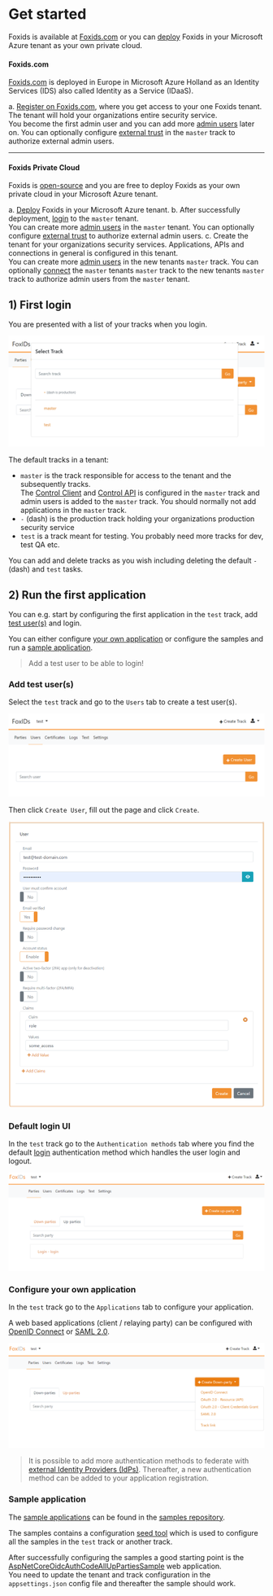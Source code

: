 # Get started
Foxids is available at [Foxids.com](https://foxids.com) or you can [deploy](deployment.md) Foxids in your Microsoft Azure tenant as your own private cloud.

#### Foxids.com 
[Foxids.com](https://foxids.com) is deployed in Europe in Microsoft Azure Holland as an Identity Services (IDS) also called Identity as a Service (IDaaS).

a. [Register on Foxids.com](https://foxids.com/action/createtenant), where you get access to your one Foxids tenant. The tenant will hold your organizations entire security service.  
You become the first admin user and you can add more [admin users](control.md#create-administrator-users) later on. You can optionally configure [external trust](howto-connect.md#auth-met---how-to-connect-identity-provider-idp) in the `master` track to authorize external admin users.

---

#### Foxids Private Cloud
Foxids is [open-source](index.md#free-and-open-source) and you are free to deploy Foxids as your own private cloud in your Microsoft Azure tenant.

a. [Deploy](deployment.md) Foxids in your Microsoft Azure tenant.
b. After successfully deployment, [login](deployment.md#first-login-and-admin-users) to the `master` tenant.  
You can create more [admin users](control.md#create-administrator-users) in the `master` tenant. You can optionally configure [external trust](howto-connect.md#auth-met---how-to-connect-identity-provider-idp) to authorize external admin users.
c. Create the tenant for your organizations security services. Applications, APIs and connections in general is configured in this tenant.  
You can create more [admin users](control.md#create-administrator-users) in the new tenants `master` track. 
You can optionally [connect](howto-oidc-foxids.md) the `master` tenants `master` track to the new tenants `master` track to authorize admin users from the `master` tenant.


## 1) First login
You are presented with a list of your tracks when you login.

![Foxids first login](images/get-started-first-access.png)

The default tracks in a tenant:

- `master` is the track responsible for access to the tenant and the subsequently tracks.  
The [Control Client](control.md#foxids-control-client) and [Control API](control.md#foxids-control-api) is configured in the `master` track and admin users is added to the `master` track. 
You should normally not add applications in the `master` track.
- `-` (dash) is the production track holding your organizations production security service
- `test` is a track meant for testing. You probably need more tracks for dev, test QA etc.

You can add and delete tracks as you wish including deleting the default `-` (dash) and `test` tasks.

## 2) Run the first application
You can e.g. start by configuring the first application in the `test` track, add [test user(s)](get-started.md#add-test-users) and login.

You can either configure [your own application](get-started.md#configure-your-own-application) or configure the samples and run a [sample application](get-started.md#sample-application).

> Add a test user to be able to login!

### Add test user(s)
Select the `test` track and go to the `Users` tab to create a test user(s).

![Test user](images/get-started-test-user.png)

Then click `Create User`, fill out the page and click `Create`.

![Create test user](images/get-started-test-user-new.png)

### Default login UI
In the `test` track go to the `Authentication methods` tab where you find the default [login](login.md) authentication method which handles the user login and logout.

![Login authentication method](images/get-started-login.png)


### Configure your own application 
In the `test` track go to the `Applications` tab to configure your application. 

A web based applications (client / relaying party) can be configured with [OpenID Connect](app-reg-oidc.md) or [SAML 2.0](app-reg-saml-2.0.md).

![Application registration](images/get-started-app.png)

> It is possible to add more authentication methods to federate with [external Identity Providers (IdPs)](howto-connect.md#auth-met---how-to-connect-identity-provider-idp). Thereafter, a new authentication method can be added to your application registration.


### Sample application
The [sample applications](samples.md) can be found in the [samples repository](https://github.com/ITfoxtec/Foxids.Samples).

The samples contains a configuration [seed tool](samples.md#configure-the-sample-seed-tool) which is used to configure all the samples in the `test` track or another track.

After successfully configuring the samples a good starting point is the [AspNetCoreOidcAuthCodeAllUpPartiesSample](samples.md#aspnetcoreoidcauthcodealluppartiessample) web application.  
You need to update the tenant and track configuration in the `appsettings.json` config file and thereafter the sample should work.
